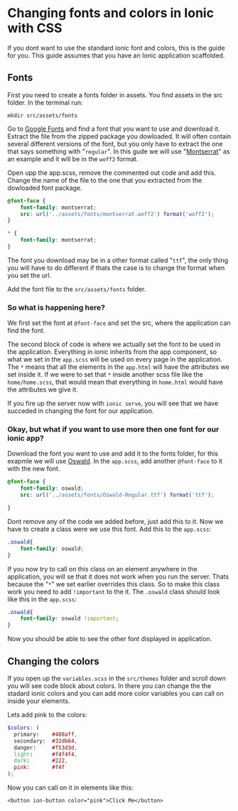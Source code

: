 # Changing fonts and colors in Ionic with CSS

If you dont want to use the standard ionic font and colors, this is the guide for you. This guide assumes that you have an Ionic application scaffolded. 

## Fonts

First you need to create a fonts folder in assets. You find assets in the src folder.
In the terminal run:

 `mkdir src/assets/fonts`

Go to [Google Fonts](https://fonts.google.com/) and find a font that you want to use and download it. Extract the file from the zipped package you dowloaded. It will often contain several different versions of the font, but you only have to extract the one that says something with "`regular`". In this gude we will use "[Montserrat](https://fonts.google.com/specimen/Montserrat)" as an example and it will be in the `woff2` format. 

Open upp the app.scss, remove the commented out code and add this.
Change the name of the file to the one that you extracted from the dowloaded font package. 
```scss
@font-face {
    font-family: montserrat;
    src: url('../assets/fonts/montserrat.woff2') format('woff2');
}

* {
    font-family: montserrat;
}
```
The font you download may be in a other format called "`ttf`", the only thing you will have to do different if thats the case is to change the format when you set the url.

Add the font file to the `src/assets/fonts` folder.


### So what is happening here?

We first set the font at `@font-face` and set the src, where the application can find the font.

The second block of code is where we actually set the font to be used in the application. Everything in ionic inherits from the app component, so what we set in the `app.scss` will be used on every page in the application. The `*` means that all the elements in the `app.html` will have the attributes we set inside it.
 If we were to set that `*` inside another scss file like the  `home/home.scss`, that would mean that everything in `home.html` would have the attributes we give it.


If you fire up the server now with `ionic serve`, you will see that we have succeded in changing the font for our application.

### Okay, but what if you want to use more then one font for our ionic app?

Download the font you want to use and add it to the fonts folder, for this exapmle we will use [Oswald](https://fonts.google.com/specimen/Oswald).
In the `app.scss`, add another `@font-face` to it with the new font. 

```scss
@font-face {
    font-family: oswald;
    src: url('../assets/fonts/Oswald-Regular.ttf') format('ttf');

}
```

Dont remove any of the code we added before, just add this to it. Now we have to create a class were we use this font. Add this to the `app.scss`:

```scss
.oswald{
    font-family: oswald;
}
```

If you now try to call on this class on an element anywhere in the application, you will se that it does not work when you run the server. Thats because the "`*`" we set earlier overrides this class. So to make this class work you need to add `!important` to the it. The `.oswald` class should look like this in the `app.scss`:

```scss
.oswald{
    font-family: oswald !important;
}
```
Now you should be able to see the other font displayed in application. 

## Changing the colors

If you open up the `variables.scss` in the `src/themes` folder and scroll down you will see code block about colors. In there you can change the the stadard ionic colors and you can add more color variables you can call on inside your elements.

Lets add pink to the colors:
```scss
$colors: (
  primary:    #488aff,
  secondary:  #32db64,
  danger:     #f53d3d,
  light:      #f4f4f4,
  dark:       #222,
  pink:       #f4f
);
```
Now you can call on it in elements like this:

`<button ion-button color="pink">Click Me</button>`







